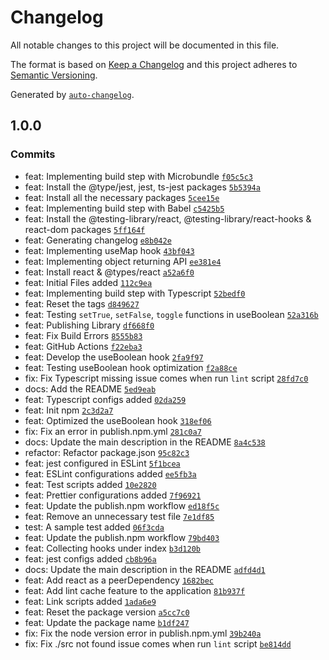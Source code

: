 # Changelog

All notable changes to this project will be documented in this file.

The format is based on [Keep a Changelog](https://keepachangelog.com/en/1.0.0/)
and this project adheres to [Semantic Versioning](https://semver.org/spec/v2.0.0.html).

Generated by [`auto-changelog`](https://github.com/CookPete/auto-changelog).

## 1.0.0

### Commits

- feat: Implementing build step with Microbundle [`f05c5c3`](https://github.com/yushanwebdev/little-react-hanger/commit/f05c5c330c9577fa71e12f3b2d66b0b6c1b567ed)
- feat: Install the @type/jest, jest, ts-jest packages [`5b5394a`](https://github.com/yushanwebdev/little-react-hanger/commit/5b5394acabb869f8482f544b4f1d7ca73496fcc2)
- feat: Install all the necessary packages [`5cee15e`](https://github.com/yushanwebdev/little-react-hanger/commit/5cee15e71df3254c7bb84d216265c4d8ad70c8b8)
- feat: Implementing build step with Babel [`c5425b5`](https://github.com/yushanwebdev/little-react-hanger/commit/c5425b5d1cf8c06eb11d00ca26932148f88f2d26)
- feat: Install the @testing-library/react, @testing-library/react-hooks & react-dom packages [`5ff164f`](https://github.com/yushanwebdev/little-react-hanger/commit/5ff164f395df1555c90686113e9806201743e31d)
- feat: Generating changelog [`e8b042e`](https://github.com/yushanwebdev/little-react-hanger/commit/e8b042ea57bf2c3219e197a4ab3882c997b99e4a)
- feat: Implementing useMap hook [`43bf043`](https://github.com/yushanwebdev/little-react-hanger/commit/43bf043be29ea551f83105d76bbb6333dd9fb85f)
- feat: Implementing object returning API [`ee381e4`](https://github.com/yushanwebdev/little-react-hanger/commit/ee381e44d23b549f0e236e875d861e439d339ae4)
- feat: Install react & @types/react [`a52a6f0`](https://github.com/yushanwebdev/little-react-hanger/commit/a52a6f0b2a9ca9913b30b04f28536f6e20d481fc)
- feat: Initial Files added [`112c9ea`](https://github.com/yushanwebdev/little-react-hanger/commit/112c9eab7b8d906f925bb32dd14a94cf31fd5a59)
- feat: Implementing build step with Typescript [`52bedf0`](https://github.com/yushanwebdev/little-react-hanger/commit/52bedf057f860c12800ab0ea8ff95f20a09a49f1)
- feat: Reset the tags [`d849627`](https://github.com/yushanwebdev/little-react-hanger/commit/d84962791423c7c6578defd43cbbca867a1ade6b)
- feat: Testing `setTrue`, `setFalse`, `toggle` functions in useBoolean [`52a316b`](https://github.com/yushanwebdev/little-react-hanger/commit/52a316b88f32452cdf3fd6aed8319ff62af05a38)
- feat: Publishing Library [`df668f0`](https://github.com/yushanwebdev/little-react-hanger/commit/df668f0f2e46e80acb967aa6cef33f26bb0d20ba)
- feat: Fix Build Errors [`8555b83`](https://github.com/yushanwebdev/little-react-hanger/commit/8555b83a68b64ec403622c0d4e97f086217437fe)
- feat: GitHub Actions [`f22eba3`](https://github.com/yushanwebdev/little-react-hanger/commit/f22eba3c75132b29f550ebcb571ba9a972b3bacb)
- feat: Develop the useBoolean hook [`2fa9f97`](https://github.com/yushanwebdev/little-react-hanger/commit/2fa9f9776e7f46ff0d20bf6c60bd3fba4d8ecb70)
- feat: Testing useBoolean hook optimization [`f2a88ce`](https://github.com/yushanwebdev/little-react-hanger/commit/f2a88ce8de111e34091c5298b48b7b5902cfc1f1)
- fix: Fix Typescript missing issue comes when run `lint` script [`28fd7c0`](https://github.com/yushanwebdev/little-react-hanger/commit/28fd7c030cca91df1f72817739f208b858278360)
- docs: Add the README [`5ed9eab`](https://github.com/yushanwebdev/little-react-hanger/commit/5ed9eab1dad24786e8f9a80d258a4ce28ef7f79c)
- feat: Typescript configs added [`02da259`](https://github.com/yushanwebdev/little-react-hanger/commit/02da2596f55cca6cd668c26f45da4816c05fdae7)
- feat: Init npm [`2c3d2a7`](https://github.com/yushanwebdev/little-react-hanger/commit/2c3d2a78259b659e0e70f5582c3e2e42ef2e37ef)
- feat: Optimized the useBoolean hook [`318ef06`](https://github.com/yushanwebdev/little-react-hanger/commit/318ef06055c5b3ffec8205f8afa2c2e9c35989df)
- fix: Fix an error in publish.npm.yml [`281c0a7`](https://github.com/yushanwebdev/little-react-hanger/commit/281c0a791886a0b16fa54da20bd3494110f7ee24)
- docs: Update the main description in the README [`8a4c538`](https://github.com/yushanwebdev/little-react-hanger/commit/8a4c538cbd5b3b5efd48a70bb18244ffec4c25cb)
- refactor: Refactor package.json [`95c82c3`](https://github.com/yushanwebdev/little-react-hanger/commit/95c82c34e6607267de9d56247806e836168d3210)
- feat: jest configured in ESLint [`5f1bcea`](https://github.com/yushanwebdev/little-react-hanger/commit/5f1bceadb9b79ab045e1dab8838aa2d64aeaa533)
- feat: ESLint configurations added [`ee5fb3a`](https://github.com/yushanwebdev/little-react-hanger/commit/ee5fb3a079da165fd6ba484abcc56d4603334b84)
- feat: Test scripts added [`10e2820`](https://github.com/yushanwebdev/little-react-hanger/commit/10e28200ad4731a5e85a57ddd1be7590797946e9)
- feat: Prettier configurations added [`7f96921`](https://github.com/yushanwebdev/little-react-hanger/commit/7f969218f240730ec2519ad77f6cadac3a949e33)
- feat: Update the publish.npm workflow [`ed18f5c`](https://github.com/yushanwebdev/little-react-hanger/commit/ed18f5c2cfeafeafbb64890e25b8cfc62f20c4eb)
- feat: Remove an unnecessary test file [`7e1df85`](https://github.com/yushanwebdev/little-react-hanger/commit/7e1df8513b5b6f8c2f5f5c211277cdf65dbd193d)
- test: A sample test added [`06f3cda`](https://github.com/yushanwebdev/little-react-hanger/commit/06f3cda6a8e61899e22710790ec9443bce244789)
- feat: Update the publish.npm workflow [`79bd403`](https://github.com/yushanwebdev/little-react-hanger/commit/79bd4033315771e58f6714f8a025983f63fb6282)
- feat: Collecting hooks under index [`b3d120b`](https://github.com/yushanwebdev/little-react-hanger/commit/b3d120b51706cdd04dd36564ea1759b7185618f8)
- feat: jest configs added [`cb8b96a`](https://github.com/yushanwebdev/little-react-hanger/commit/cb8b96ab8935e2683f87823946ec3cb03dfa8764)
- docs: Update the main description in the README [`adfd4d1`](https://github.com/yushanwebdev/little-react-hanger/commit/adfd4d1700b2f393073c071df3c6a4c2f1858acf)
- feat: Add react as a peerDependency [`1682bec`](https://github.com/yushanwebdev/little-react-hanger/commit/1682bec40e4d14e472ba35034668fed86bc7a37c)
- feat: Add lint cache feature to the application [`81b937f`](https://github.com/yushanwebdev/little-react-hanger/commit/81b937f4803c624fe80ee5745b97ac4ac2f182fe)
- feat: Link scripts added [`1ada6e9`](https://github.com/yushanwebdev/little-react-hanger/commit/1ada6e958f74adf179aaa9c85032fd99f8789ea7)
- feat: Reset the package version [`a5cc7c0`](https://github.com/yushanwebdev/little-react-hanger/commit/a5cc7c01a44664a41a2123f5540c11d602f86724)
- feat: Update the package name [`b1df247`](https://github.com/yushanwebdev/little-react-hanger/commit/b1df247862a063cfd43a00f1f9b5b3ba518ef406)
- fix: Fix the node version error in publish.npm.yml [`39b240a`](https://github.com/yushanwebdev/little-react-hanger/commit/39b240a4594409e01f06221ba344cab4b2d122df)
- fix: Fix ./src not found issue comes when run `lint` script [`be814dd`](https://github.com/yushanwebdev/little-react-hanger/commit/be814dddd941eac82ee66e6759816cdad6f1f513)
